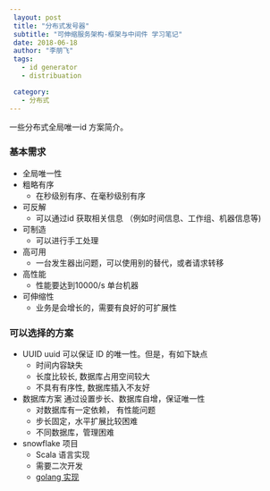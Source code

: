```yaml
---
 layout: post
 title: "分布式发号器"
 subtitle: "可伸缩服务架构-框架与中间件 学习笔记"
 date: 2018-06-18
 author: "李朋飞"
 tags:
   - id generator
   - distribuation

 category:
   - 分布式 
---
```


一些分布式全局唯一id 方案简介。
<!--more-->

### 基本需求

  - 全局唯一性
  - 粗略有序 
    - 在秒级别有序、在毫秒级别有序
  - 可反解
    - 可以通过id 获取相关信息 （例如时间信息、工作组、机器信息等)
  - 可制造
    - 可以进行手工处理
  - 高可用
    - 一台发生器出问题，可以使用别的替代，或者请求转移
  - 高性能
    - 性能要达到10000/s 单台机器
  - 可伸缩性
    - 业务是会增长的，需要有良好的可扩展性

### 可以选择的方案

  - UUID
    uuid 可以保证 ID 的唯一性。但是，有如下缺点
    - 时间内容缺失
    - 长度比较长, 数据库占用空间较大
    - 不具有有序性, 数据库插入不友好
  - 数据库方案
    通过设置步长、数据库自增，保证唯一性
    - 对数据库有一定依赖， 有性能问题
    - 步长固定，水平扩展比较困难
    - 不同数据库，管理困难
  - snowflake 项目
    - Scala 语言实现
    - 需要二次开发
    - [golang 实现](//github.com/bwmarrin/snowflake)
